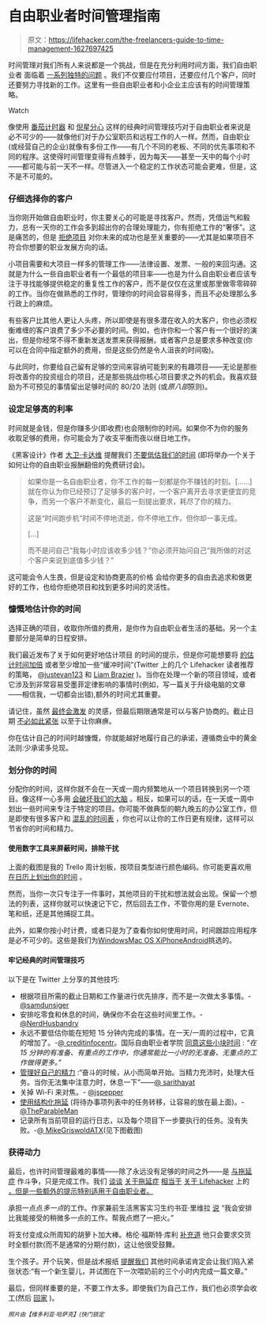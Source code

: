 # 自由职业者时间管理指南

> 原文：<https://lifehacker.com/the-freelancers-guide-to-time-management-1627697425>

时间管理对我们所有人来说都是一个挑战，但是在充分利用时间方面，我们自由职业者 面临着 [一系列独特的问题](http://lifehacker.com/things-you-should-expect-if-you-start-freelancing-and-h-5889901) 。我们不仅要应付项目，还要应付几个客户，同时还要努力寻找新的工作。这里有一些自由职业者和小企业主应该有的时间管理策略。

Watch

像使用 [番茄计时器](https://lifehacker.com/productivity-101-a-primer-to-the-pomodoro-technique-1598992730) 和 [倪星分心](http://lifehacker.com/top-10-ways-to-defeat-distractions-and-get-your-work-do-1580198318) 这样的经典时间管理技巧对于自由职业者来说是必不可少的——就像他们对于办公室职员和远程工作的人一样。然而，自由职业(或经营自己的企业)就像有多份工作——有几个不同的老板、不同的优先事项和不同的程序。这使得时间管理变得有点棘手，因为每天——甚至一天中的每个小时——都可能与前一天不一样。尽管进入一个稳定的工作状态可能会更难，但是，这不是不可能的。

### 仔细选择你的客户

当你刚开始做自由职业时，你主要关心的可能是寻找客户。然而，凭借运气和毅力，总有一天你的工作会多到超出你的合理处理能力，你有拒绝工作的“奢侈”。这是痛苦的，但是 [拒绝项目](http://lifehacker.com/when-freelancers-should-turn-down-projects-5812134) 对你未来的成功也是至关重要的——尤其是如果项目不符合你想要的职业发展方向的话。

小项目需要和大项目一样多的管理工作——法律设置、发票、一般的来回沟通。这就是为什么一些自由职业者有一个最低的项目率——也是为什么自由职业者应该专注于寻找能够提供稳定的重复性工作的客户，而不是仅仅在这里或那里做零零碎碎的工作。当你在做熟悉的工作时，管理你的时间会容易得多，而且不必处理那么多行政上的麻烦。

有些客户比其他人更让人头疼，所以即使是有很多潜在收入的大客户，你也必须权衡难缠的客户浪费了多少不必要的时间。例如，也许你和一个客户有一个很好的演出，但是你经常不得不重新发送发票来获得报酬，或者客户总是要求多种改变(你可以在合同中指定额外的费用，但是这些仍然是令人沮丧的时间吸)。

与此同时，你要给自己留有足够的空间来容纳可能到来的有趣项目——无论是那些将改善你的投资组合的项目，还是那些挑战你核心项目要求之外的机会。我喜欢鼓励为不可预见的事情留出足够时间的 80/20 法则 (或*原八部*原则)。

### 设定足够高的利率

时间就是金钱，但是你赚多少(即收费)也会限制你的时间。如果你不为你的服务 收取足够的费用，你可能会为了收支平衡而夜以继日地工作。

《黑客设计》作者 [大卫·卡达维](http://lifehacker.com/im-david-kadavy-author-of-design-for-hackers-and-this-1572948815) 提醒我们 [不要低估我们的时间](http://us1.campaign-archive1.com/?u=836dc9c64862f158af8a31e20&id=1dc8f63451&e=b527995b3b) (即将举办一个关于如何让你的自由职业报酬翻倍的免费研讨会)。

> 如果你是一名自由职业者，你不工作的每一刻都是你不赚钱的时刻。[……]就在你认为你已经预订了足够多的客户时，一个客户离开去寻求更便宜的竞争，而另一个客户不断变化，最后一刻提出要求，耗尽了你的精力。
> 
> 这是“时间跑步机”时间不停地流逝，你不停地工作，但你却一事无成。
> 
> […]
> 
> 而不是问自己“我每小时应该收多少钱？”你必须开始问自己“我所做的对这个客户来说到底值多少钱？”

这可能会令人生畏，但是设定和协商更高的价格 会给你更多的自由去追求和做更好的工作，也给你拒绝项目和找到更多时间的灵活性。

### 慷慨地估计你的时间

选择正确的项目，收取你所值的费用，是你作为自由职业者生活的基础。另一个主要部分是简单的日程安排。

我们最近发布了关于如何更好地估计项目 的时间的提示，但是你可能想要将 [的估计时间加倍](http://lifehacker.com/estimate-how-much-time-you-need-for-a-project-then-dou-1592791225) 或者至少增加一些“缓冲时间”(Twitter 上的几个 Lifehacker 读者推荐的策略， [@justevan123](https://twitter.com/justevan123) 和 [Liam Brazier](https://twitter.com/liambrazier) )。当你在处理一个新的项目领域，或者它涉及到非常容易受墨菲定律影响的事情时(例如，写一篇关于升级电脑的文章——相信我，一切都会出错),额外的时间尤其重要。

请记住，虽然 [最终会激发](http://lifehacker.com/the-ultimate-inspiration-is-the-deadline-5898661) 的灵感，但最后期限通常是可以与客户协商的。截止日期 [不必如此紧张](http://lifehacker.com/how-can-i-make-deadlines-less-stressful-5972811) 以至于让你麻痹。

你在估计自己的时间时越慷慨，你就能越好地履行自己的承诺，遵循商业中的黄金法则:少承诺多兑现。

### 划分你的时间

分配你的时间，这样你就不会在一天或一周内频繁地从一个项目转换到另一个项目。像这样一心多用 [会破坏我们的大脑](https://lifehacker.com/what-multitasking-does-to-our-brains-5922453) 。相反，如果可以的话，在一天或一周中划出一些时间来专注于特定的项目。你可能不做典型的朝九晚五的办公室工作，但是即使有很多客户和 [混乱的时间表](http://lifehacker.com/how-to-manage-your-time-on-a-chaotic-irregular-schedul-1608866502) ，你也可以让你的工作日更有规律，这样可以节省你的时间和精力。

#### **使用数字工具来屏蔽时间，排除干扰**

上面的截图是我的 Trello 周计划板，按项目类型进行颜色编码。你可能更喜欢用 [在日历上划出你的时间](http://lifehacker.com/schedule-your-work-to-avoid-choking-your-calendar-with-5657222) 。

然而，当你一次只专注于一件事时，其他项目的干扰和想法就会出现。保留一个想法的列表，这样你就可以快速记下它，然后回去工作，不管你用的是 Evernote、笔和纸，还是其他捕捉工具。

此外，如果你按小时计费，或者只是为了查看你如何使用时间，时间跟踪应用程序是必不可少的。这些是我们为[Windows](https://lifehacker.com/the-best-time-tracking-app-for-windows-5853163)[Mac OS X](http://lifehacker.com/the-best-time-tracking-app-for-mac-os-x-5852790)[iPhone](http://lifehacker.com/the-best-time-tracking-app-for-iphone-5853548)[Android](http://lifehacker.com/the-best-time-tracking-application-for-android-5853644)挑选的。

#### 牢记经典的时间管理技巧

以下是在 Twitter 上分享的其他技巧:

*   根据项目所需的截止日期和工作量进行优先排序，而不是一次做太多事情。- [@samdunsiger](https://twitter.com/samdunsiger/status/504336336929968128)
*   安排吃零食和休息的时间，确保你不会在这些时间里工作。- [@NerdHusbandry](https://twitter.com/NerdHusbandry/status/504322332106956800)
*   永远不要低估你能在短短 15 分钟内完成的事情。在一天/一周的过程中，它真的增加了。-[@ creditinfocentr](https://twitter.com/creditinfocentr/status/504332994572591105)。国际自由职业者学院 [同意这些小块时间](http://internationalfreelancersacademy.com/6-practical-time-management-strategies-for-freelancers-and-solos/#sthash.R73mNLWF.dpu) : *“在 15 分钟的有准备、有重点的工作中，你通常能比一小时的无准备、无重点的工作做得更多。”*
*   [管理好自己的精力](http://lifehacker.com/why-better-energy-management-is-the-key-to-peak-product-5955819) :“奋斗的时候，从小而简单开始。当精力充沛时，处理大任务。当你无法集中注意力时，休息一下”——[@ sarithayat](https://twitter.com/sarithayat/status/504324063272001536)
*   关掉 Wi-Fi 来对焦。- [@jspepper](https://twitter.com/jspepper/status/504404360277684224)
*   [使用结构化拖延](http://lifehacker.com/why-structured-procrastination-makes-your-dreaded-tasks-5984985) (将待办事项列表中的任务转移，让容易的放在最上面)。- [@TheParableMan](https://twitter.com/TheParableMan/status/504403891401003008)
*   记录所有当前项目的运行日志，以及每个项目下一步要执行的任务。没有失败。-[@ MikeGriswoldATX](https://twitter.com/MikeGriswoldATX/status/504326416788246529)(见下图截图)

### 获得动力

最后，也许时间管理最难的事情——除了永远没有足够的时间之外——是 [与拖延症](https://lifehacker.com/the-complete-guide-to-procrastinating-at-work-477166257) 作斗争，只是完成工作。我们 [谈谈](http://lifehacker.com/work-for-just-five-minutes-to-break-procrastination-hab-1586070938) [关于拖延症](http://lifehacker.com/kick-your-procrastination-problem-this-weekend-480409472) [相当于](http://lifehacker.com/use-mood-repair-to-beat-down-procrastination-1497944158) [关于 Lifehacker](http://lifehacker.com/five-counterintuitive-ways-to-use-procrastination-and-b-5954196) 上的 [，但是一些额外的提示特别适用于自由职业者。](http://lifehacker.com/set-reminders-after-youre-supposed-to-start-to-beat-pro-1627464939)

承担一点点*多一点*的工作。作家兼前生活黑客实习生约书亚·里维拉 [说](https://twitter.com/jmrivera02/status/504323312496181249) “我会安排比我能接受的稍微多一点的工作。帮我点燃了一把火。”

将支付变成众所周知的胡萝卜加大棒。格伦·福斯特·库利 [补充道](https://twitter.com/glencooley/status/504322176812867585) 他只会要求交货时全额付款(而不是通常的分期付款)，这让他很受鼓舞。

生个孩子。开个玩笑，但是战术报纸 [提醒我们](https://twitter.com/TacticNewspaper/status/504321849900425216) 其他时间承诺肯定会让我们陷入紧张状态:“有一个新生婴儿，并试图在下一次喂奶前的三个小时内完成一篇文章。”

最后，但同样重要的是，不要工作太多。即使我们为自己工作，我们也必须学会收工(然后 [回家](https://lifehacker.com/go-the-f-k-home-5897637) )。

<small>*照片由*</small><small>*【维多利亚·哈萨克】*</small><small>*(快门锁定*</small>